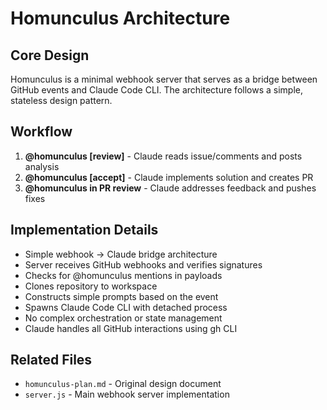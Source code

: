 # Homunculus Architecture

## Core Design
Homunculus is a minimal webhook server that serves as a bridge between GitHub events and Claude Code CLI. The architecture follows a simple, stateless design pattern.

## Workflow
1. **@homunculus [review]** - Claude reads issue/comments and posts analysis
2. **@homunculus [accept]** - Claude implements solution and creates PR  
3. **@homunculus in PR review** - Claude addresses feedback and pushes fixes

## Implementation Details
- Simple webhook → Claude bridge architecture
- Server receives GitHub webhooks and verifies signatures
- Checks for @homunculus mentions in payloads
- Clones repository to workspace
- Constructs simple prompts based on the event
- Spawns Claude Code CLI with detached process
- No complex orchestration or state management
- Claude handles all GitHub interactions using gh CLI

## Related Files
- `homunculus-plan.md` - Original design document
- `server.js` - Main webhook server implementation
